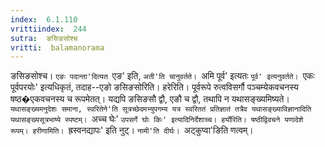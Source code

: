 ```yaml
---
index:  6.1.110
vrittiindex:  244
sutra:  ङसिङसोश्च
vritti:  balamanorama 
---
```


ङसिङसोश्च। `एङः पदान्ता'दित्यत `एङ' इति, `अती'ति चानुवर्तते। `अमि पूर्व' इत्यतः `पूर्व' इत्यनुवर्तते। `एकः पूर्वपरयोः' इत्यधिकृतं, तदाह--एङो ङसिङसोरिति। हरेरिति। पूर्वरूपे रुत्वविसर्गौ पञ्चम्येकवचनस्य षष्ठ�एकवचनस्य च रूपमेतत्। यद्यपि ङसिङसौ द्वौ, एङौ च द्वौ, तथापि न यथासङ्ख्यमिष्यते। `यथासङ्ख्यमनुदेशः समाना, स्वरितेने'ति सूत्रच्छेदमभ्युपगम्य यत्र स्वरिततं प्रतिज्ञातं तत्रैव यथासङ्ख्याविज्ञानादिति यथासङ्ख्यसूत्रभाष्ये स्पष्टम्। `अच्च घेः' `उपसर्गे घोः किः' इत्यादिनिर्देशाच्च। हर्योरिति। षष्ठीद्विवचने यणादेशे रूपम्। हरीणामिति। `ह्रस्वनद्यापः' इति नुट्। `नामी'ति दीर्घः। `अट्कुप्वा'ङिति णत्वम्। 

